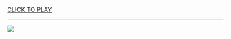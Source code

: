 
<a href="https://premium76.site?title=snake_games_for_free&ref=12M">CLICK TO PLAY</a></h3>
<hr>

<a href="https://premium76.site?title=snake_games_for_free&ref=12M"><img src="https://clearcache.store/games.png"></a>


